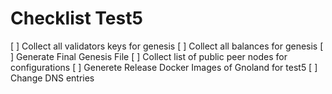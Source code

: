 # Checklist Test5

[ ] Collect all validators keys for genesis
[ ] Collect all balances for genesis
[ ] Generate Final Genesis File
[ ] Collect list of public peer nodes for configurations
[ ] Generete Release Docker Images of Gnoland for test5
[ ] Change DNS entries
